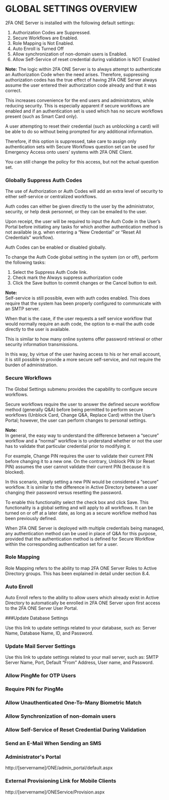 # GLOBAL SETTINGS OVERVIEW
2FA ONE Server is installed with the following default settings:

1.	Authorization Codes are Suppressed.
2.	Secure Workflows are Enabled.
3.	Role Mapping is Not Enabled.
4.	Auto Enroll is Turned Off
5.	Allow synchronization of non-domain users is Enabled.
6.	Allow Self-Service of reset credential during validation is NOT Enabled

**Note:** The logic within 2FA ONE Server is to always attempt to authenticate an Authorization Code when the need arises. Therefore, suppressing authorization codes has the true effect of having 2FA ONE Server always assume the user entered their authorization code already and that it was correct. 

This increases convenience for the end users and administrators, while reducing security. This is especially apparent if secure workflows are enabled and if an authentication set is used which has no secure workflows present (such as Smart Card only). 

A user attempting to reset their credential (such as unblocking a card) will be able to do so without being prompted for any additional information. 

Therefore, if this option is suppressed, take care to assign only authentication sets with Secure Workflows question set can be used for Emergency Access onto users’ systems with 2FA ONE Client. 

You can still change the policy for this access, but not the actual question set.

### Globally Suppress Auth Codes

The use of Authorization or Auth Codes will add an extra level of security to either self-service or centralized workflows. 

Auth codes can either be given directly to the user by the administrator, security, or help desk personnel, or they can be emailed to the user. 

Upon receipt, the user will be required to input the Auth Code in the User’s Portal before initiating any tasks for which another authentication method is not available (e.g. when entering a “New Credential” or “Reset All Credentials” workflow). 

Auth Codes can be enabled or disabled globally.

To change the Auth Code global setting in the system (on or off), perform the following tasks:

1.	Select the Suppress Auth Code link.
2.	Check mark the Always suppress authorization code
3.	Click the Save button to commit changes or the Cancel button to exit.

**Note:**	
Self-service is still possible, even with auth codes enabled. This does require that the system has been properly configured to communicate with an SMTP server. 

When that is the case, if the user requests a self service workflow that would normally require an auth code, the option to e-mail the auth code directly to the user is available. 

This is similar to how many online systems offer password retrieval or other security information transmissions. 

In this way, by virtue of the user having access to his or her email account, it is still possible to provide a more secure self-service, and not require the burden of administration.

### Secure Workflows

The Global Settings submenu provides the capability to configure secure workflows. 

Secure workflows require the user to answer the defined secure workflow method (generally Q&A) before being permitted to perform secure workflows (Unblock Card, Change Q&A, Replace Card) within the User’s Portal; however, the user can perform changes to personal settings.

**Note:**	
In general, the easy way to understand the difference between a “secure” workflow and a “normal” workflow is to understand whether or not the user has to validate that particular credential prior to modifying it. 

For example, Change PIN requires the user to validate their current PIN before changing it to a new one. On the contrary, Unblock PIN (or Reset PIN) assumes the user cannot validate their current PIN (because it is blocked). 

In this scenario, simply setting a new PIN would be considered a “secure” workflow. It is similar to the difference in Active Directory between a user changing their password versus resetting the password. 

To enable this functionality select the check box and click Save. This functionality is a global setting and will apply to all workflows. It can be turned on or off at a later date, as long as a secure workflow method has been previously defined.

When 2FA ONE Server is deployed with multiple credentials being managed, any authentication method can be used in place of Q&A for this purpose, provided that the authentication method is defined for Secure Workflow within the corresponding authentication set for a user.





### Role Mapping

Role Mapping refers to the ability to map 2FA ONE Server Roles to Active Directory groups. This has been explained in detail under section 8.4.


### Auto Enroll

Auto Enroll refers to the ability to allow users which already exist in Active Directory to automatically be enrolled in 2FA ONE Server upon first access to the 2FA ONE Server User Portal. 

###Update Database Settings

Use this link to update settings related to your database, such as: Server Name, Database Name, ID, and Password.



### Update Mail Server Settings

Use this link to update settings related to your mail server, such as: SMTP Server Name, Port, Default “From” Address, User name, and Password.

### Allow PingMe for OTP Users

### Require PIN for PingMe

### Allow Unauthenticated One-To-Many Biometric Match

### Allow Synchronization of non-domain users

### Allow Self-Service of Reset Credential During Validation

### Send an E-Mail When Sending an SMS

### Administrator's Portal
http://[servername]/ONE/admin_portal/default.aspx

### External Provisioning Link for Mobile Clients
http://[servername]/ONEService/Provision.aspx


